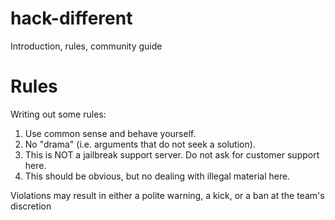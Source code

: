 # hack-different
Introduction, rules, community guide


# Rules

Writing out some rules:

1. Use common sense and behave yourself.
2. No "drama" (i.e. arguments that do not seek a solution).
3. This is NOT a jailbreak support server. Do not ask for customer support here.
4. This should be obvious, but no dealing with illegal material here.

Violations may result in either a polite warning, a kick, or a ban at the team's discretion
